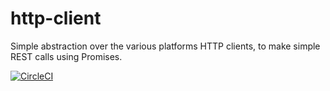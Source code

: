 # http-client

Simple abstraction over the various platforms HTTP clients, to make simple REST calls using Promises.

[![CircleCI](https://img.shields.io/circleci/build/github/lukekaalim/http-client)](https://circleci.com/gh/lukekaalim/workflows/http-client)
